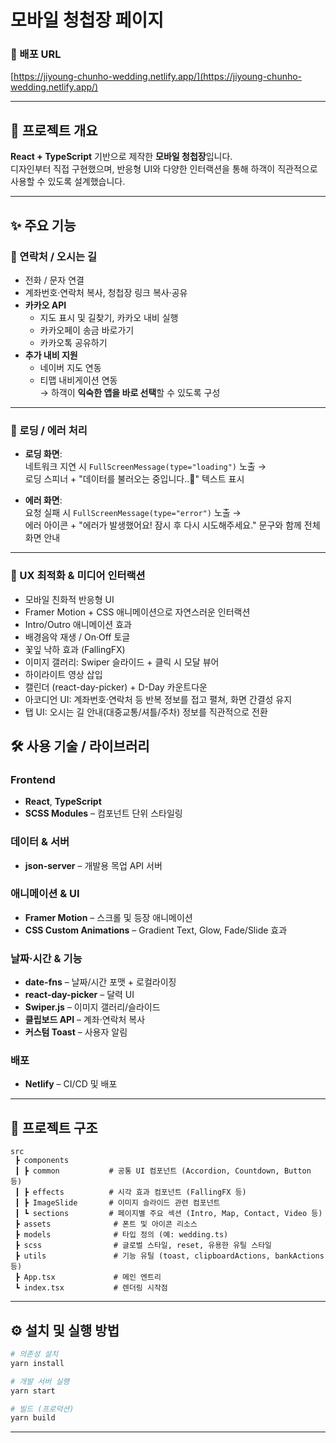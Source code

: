 # 모바일 청첩장 페이지

### 🚀 배포 URL

[https://jiyoung-chunho-wedding.netlify.app/](https://jiyoung-chunho-wedding.netlify.app/)

---

## 📖 프로젝트 개요

**React + TypeScript** 기반으로 제작한 **모바일 청첩장**입니다.  
디자인부터 직접 구현했으며, 반응형 UI와 다양한 인터랙션을 통해 하객이 직관적으로 사용할 수 있도록 설계했습니다.

---

## ✨ 주요 기능

### 📍 연락처 / 오시는 길

- 전화 / 문자 연결
- 계좌번호·연락처 복사, 청첩장 링크 복사·공유
- **카카오 API**
  - 지도 표시 및 길찾기, 카카오 내비 실행
  - 카카오페이 송금 바로가기
  - 카카오톡 공유하기
- **추가 내비 지원**
  - 네이버 지도 연동
  - 티맵 내비게이션 연동  
    → 하객이 **익숙한 앱을 바로 선택**할 수 있도록 구성

---

### 🔄 로딩 / 에러 처리

- **로딩 화면**:  
  네트워크 지연 시 `FullScreenMessage(type="loading")` 노출 →  
  로딩 스피너 + "데이터를 불러오는 중입니다..🐢" 텍스트 표시

- **에러 화면**:  
  요청 실패 시 `FullScreenMessage(type="error")` 노출 →  
   에러 아이콘 + "에러가 발생했어요! 잠시 후 다시 시도해주세요." 문구와 함께 전체 화면 안내

---

### 📱 UX 최적화 & 미디어 인터랙션

- 모바일 친화적 반응형 UI
- Framer Motion + CSS 애니메이션으로 자연스러운 인터랙션
- Intro/Outro 애니메이션 효과
- 배경음악 재생 / On·Off 토글
- 꽃잎 낙하 효과 (FallingFX)
- 이미지 갤러리: Swiper 슬라이드 + 클릭 시 모달 뷰어
- 하이라이트 영상 삽입
- 캘린더 (react-day-picker) + D-Day 카운트다운
- 아코디언 UI: 계좌번호·연락처 등 반복 정보를 접고 펼쳐, 화면 간결성 유지
- 탭 UI: 오시는 길 안내(대중교통/셔틀/주차) 정보를 직관적으로 전환

## 🛠️ 사용 기술 / 라이브러리

### Frontend

- **React**, **TypeScript**
- **SCSS Modules** – 컴포넌트 단위 스타일링

### 데이터 & 서버

- **json-server** – 개발용 목업 API 서버

### 애니메이션 & UI

- **Framer Motion** – 스크롤 및 등장 애니메이션
- **CSS Custom Animations** – Gradient Text, Glow, Fade/Slide 효과

### 날짜·시간 & 기능

- **date-fns** – 날짜/시간 포맷 + 로컬라이징
- **react-day-picker** – 달력 UI
- **Swiper.js** – 이미지 갤러리/슬라이드
- **클립보드 API** – 계좌·연락처 복사
- **커스텀 Toast** – 사용자 알림

### 배포

- **Netlify** – CI/CD 및 배포

---

## 📂 프로젝트 구조

```
src
 ┣ components
 ┃ ┣ common           # 공통 UI 컴포넌트 (Accordion, Countdown, Button 등)
 ┃ ┣ effects          # 시각 효과 컴포넌트 (FallingFX 등)
 ┃ ┣ ImageSlide       # 이미지 슬라이드 관련 컴포넌트
 ┃ ┗ sections         # 페이지별 주요 섹션 (Intro, Map, Contact, Video 등)
 ┣ assets              # 폰트 및 아이콘 리소스
 ┣ models              # 타입 정의 (예: wedding.ts)
 ┣ scss                # 글로벌 스타일, reset, 유용한 유틸 스타일
 ┣ utils               # 기능 유틸 (toast, clipboardActions, bankActions 등)
 ┣ App.tsx             # 메인 엔트리
 ┗ index.tsx           # 렌더링 시작점
```

---

## ⚙️ 설치 및 실행 방법

```bash
# 의존성 설치
yarn install

# 개발 서버 실행
yarn start

# 빌드 (프로덕션)
yarn build
```

---
